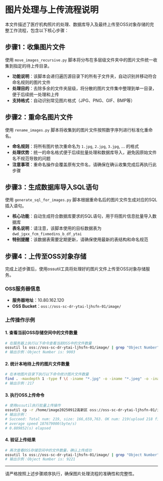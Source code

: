 # 图片处理与上传流程说明

本文件描述了医疗机构照片的处理、数据库导入及最终上传至OSS对象存储的完整工作流程，包含以下核心步骤：

## 步骤1：收集图片文件

使用 `move_images_recursive.py` 脚本将分布在多层级文件夹中的图片文件统一收集到指定的待上传目录。
- **功能说明**：该脚本会递归遍历源目录下的所有子文件夹，自动识别并移动符合命名规则的图片文件
- **处理目的**：去除多余的文件夹层级，将分散的图片文件集中整理到单一目录，便于后续统一处理和上传
- **支持格式**：自动识别常见图片格式（JPG、PNG、GIF、BMP等）

## 步骤2：重命名图片文件

使用 `rename_images.py` 脚本将收集到的图片文件按照数字序列进行标准化重命名。
- **命名规则**：将所有图片依次重命名为 `1.jpg`, `2.jpg`, `3.jpg`, ... 的格式
- **处理优势**：统一的命名格式便于后续批量处理和数据库导入，避免因原始文件名不规范导致的问题
- **注意事项**：重命名操作会覆盖原有文件名，请确保在确认收集完成后再执行此步骤

## 步骤3：生成数据库导入SQL语句

使用 `generate_sql_for_images.py` 脚本根据重命名后的图片文件生成对应的SQL插入语句。
- **核心功能**：自动生成符合数据库要求的SQL语句，用于将图片信息批量导入数据库
- **表名说明**：请注意，该脚本使用的目标数据表为 `dwd_jgxx_fcm_fixmedins_b_df_ytai`
- **特别提醒**：该数据表需要定期更新，请确保使用最新的表结构和命名规范

## 步骤4：上传至OSS对象存储

完成上述步骤后，使用ossutil工具将处理好的图片文件上传至OSS对象存储服务。

### OSS服务器信息
- **服务器地址**：10.80.162.120
- **OSS Bucket**：`oss://oss-sc-dr-ytai-ljhsfn-01/image/`

### 上传操作示例

#### 1. 查看当前OSS存储空间中的文件数量
```bash
# 在服务器上执行以下命令查看当前OSS中的文件数量
ossutil ls oss://oss-sc-dr-ytai-ljhsfn-01/image/ | grep "Object Number"
# 输出示例：Object Number is: 9003
```

#### 2. 统计本地待上传的图片文件数量
```bash
# 在本地图片目录下执行以下命令统计图片文件数量
find . -maxdepth 1 -type f \( -iname "*.jpg" -o -iname "*.jpeg" -o -iname "*.png" -o -iname "*.gif" -o -iname "*.bmp" -o -iname "*.tiff" -o -iname "*.webp" \) | wc -l
# 输出示例：217
```

#### 3. 执行OSS上传命令
```bash
# 使用ossutil执行批量上传操作
ossutil cp -r /home/image20250912高新区 oss://oss-sc-dr-ytai-ljhsfn-01/image/ -u -j 10
# 输出示例：
# Succeed: Total num: 219, size: 166,659,763. OK num: 219(upload 218 files, 1 directories).
# average speed 187679000(byte/s)
# 0.889852(s) elapsed
```

#### 4. 验证上传结果
```bash
# 再次查看OSS存储空间中的文件数量，确认上传成功
ossutil ls oss://oss-sc-dr-ytai-ljhsfn-01/image/ | grep "Object Number"
# 输出示例：Object Number is: 9221
```

---

请严格按照上述步骤顺序执行，确保图片处理流程的准确性和完整性。
